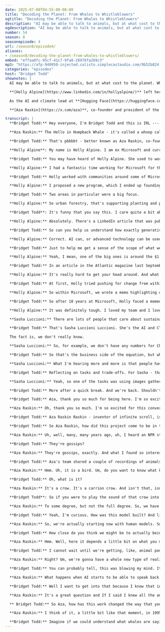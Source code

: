 ```yaml
---
date: 2025-07-08T04:55:00-08:00
title: "Decoding the Planet: From Whales to Whistleblowers"
ogtitle: "Decoding the Planet: From Whales to Whistleblowers"
description: "AI may be able to talk to animals, but at what cost to the planet. Who is making those decisions, and why it matters."
ogdescription: "AI may be able to talk to animals, but at what cost to the planet. Who is making those decisions, and why it matters."
number: 54
season: 8
seasonepisode: 4
url: /season8/episode4/
aliases:
- /season8/decoding-the-planet-from-whales-to-whistleblowers/
embed: "effaa8fc-95cf-41c7-9fa8-28976fa269c3"
mp3: "https://afp-940950-injected.calisto.simplecastaudio.com/9b52b824-909f-4be5-aaf0-10f9e93c7818/episodes/effaa8fc-95cf-41c7-9fa8-28976fa269c3/audio/128/default.mp3?awCollectionId=9b52b824-909f-4be5-aaf0-10f9e93c7818&awEpisodeId=effaa8fc-95cf-41c7-9fa8-28976fa269c3&nocache"
categories: "episodes"
host: "Bridget Todd"
shownotes: |
  AI may be able to talk to animals, but at what cost to the planet. Who is making those decisions, and why it matters. From decoding whale language to protecting our oceans from unchecked offshore drilling, Bridget Todd talks to visionaries seeking to preserve our beautiful, fragile world.

  **[Holly Alpine](https://www.linkedin.com/in/hollyalpine/)** left her job with Microsoft over the company's role in providing fossil fuel companies with AI tools that could accelerate their production of oil and gas.

  As the AI and climate lead at **[Hugging Face](https://huggingface.co/)**, a platform for sharing open-source AI models, **[Sasha Luccioni](https://www.linkedin.com/in/sashaluccioniphd/)** calls for more transparency from tech companies about how much energy it takes to power AI.

  **[Aza Raskin](https://x.com/aza)**, co-founder and president of the **[Earth Species Project](https://www.earthspecies.org/)**, explains why using AI to decode animal communication could be the key to protecting our planet.

transcript: |
  **Bridget Todd:** Hey everyone, I'm Bridget Todd and this is IRL --- the award-winning podcast brought to you by Mozilla Foundation with PRX. And you know something, I'm kind of getting a little worried about the climate impacts of AI. Listen up.

  **Aza Raskin:** The Hello in Humpback Whale - it's called a whoop call. Sounds a little bit like, Pbbbbt. When you get really good, apparently you can also say your name while saying your hello, but all I've got is Pbbbt.

  **Bridget Todd:** That's pbbbbt - better known as Aza Raskin, co-founder of the Earth Species project. He's using AI to understand how animals communicate. More from Aza in a bit.

  **Holly Alpine**: My name is Holly Alpine. I am ex Microsoft and currently building a coalition about the intersection of big tech and big oil.

  **Bridget Todd:** You may have heard of Holly Alpine. She used to work for Microsoft. She was the Head of Datacenter Community Environmental Sustainability and Employee Engagement. It was a big title. And a big job. But last year she quit. Then she went public with her ethical concerns about Microsoft's support for the oil and gas industry. Holly has been called a whistle-blower and an activist. And it's not that Holly's down on technology. She actually loves it. You can really hear that when she talks about moving through MIcrosoft's ranks to become a leader within the company.

  **Holly Alpine:** I had a fantastic time working for Microsoft for the vast majority of my time there. I have such respect for the company. So I was an energy analyst for a couple of years and that was fantastic to see this huge growth in the data center space and kind of how Microsoft was managing energy to try to power these massive, massive data centers.

  **Bridget Todd:** Holly worked with communities around some of Microsoft's data centers.

  **Holly Alpine:** I proposed a new program, which I ended up founding and developing over the next six years on a program to invest in sustainability projects into those communities. I led that for many years as my day job. And absolutely loved it.

  **Bridget Todd:** Two areas in particular were a big focus.

  **Holly Alpine:** So urban forestry, that's supporting planting and protection of existing trees in urban environments. Trees are so important for local communities in so many different ways. And then of course, ecological restoration as well.

  **Bridget Todd**: It's funny that you say this. I care quite a bit about the tree canopy in my community and all the things you said, right? It's an equity issue. It's an environmental issue. It's a crime issue because when there's less of a tree canopy, crime is, in those areas, crime is worse - It's a whole thing with me, so I'm happy to hear you say this. But I say that to say that your passion and concern and care around sustainability and the environment is palpable, like I can hear it in your voice when you're speaking about it. And I wonder, was there a moment where within Microsoft, your perspective shifted on AI and Microsoft's climate commitments, where you were like, something needs to change. I'm not feeling good about these commitments and what they're saying versus what they're doing.

  **Holly Alpine:** Absolutely. There's a LinkedIn article that was published by a Microsoft employee talking about how with Azure, the future of oil and gas exploration and production is brighter than ever. That really resonated with me because I did not want to be part of a company that was helping the oil and gas industry have a future that is brighter than ever.

  **Bridget Todd:** So can you help us understand how exactly generative AI is used? You know, it's not, we're not talking about oil executives having conversations with chatbots, right?

  **Holly Alpine:** Correct. AI can, or advanced technology can be used in a few different ways, but a lot of it is around these large, large data sets that really cannot be used by a human effectively. And so this can be fed into an artificial intelligence to be able to analyze vast amounts of data. And so some of the things that are being used for, would be to find new hydrocarbon reserves quicker. So for example, mapping the entire ocean floor is a great example of how this technology is used. That's not something that a human being would generally be able to analyze. Um, but with these advanced technologies, they can map the entire ocean floor to find these previously inaccessible reserves. They can find more wells. They can enhance the recovery of their existing reservoirs. They also have insights into new revenue models so they can increase profits. So these are things that these advanced technologies are able to do.

  **Bridget Todd:** Just to help me get a sense of the scope of what we're talking about, like, do you have some of your favorite facts or figures about the climate impact that can help folks understand, like, the scale and the magnitude that we're talking about?

  **Holly Alpine:** Yeah, I mean, one of the big ones is around the $1.4 billion potential revenue increase for Exxon Mobil from Microsoft's AI tools. And this is from Microsoft's AI tools.

  **Bridget Todd:** In an article in the Atlantic magazine last September, tech journalist Karen Hao wrote that she had accessed a slide deck from 2022 with an analysis that showed how Microsoft's tools could allow ExxonMobil to increase its annual revenue by $1.4 billion dollars. Karen also said the analysis showed that $600 million dollars of that revenue could come from optimizing ExxonMobil's drilling. It's hard to wrap your mind around those numbers.

  **Holly Alpine:** It's really hard to get your head around. And what a lot of people gravitate to and what we're really seeing now is when we think about AI and sustainability and, you know, Earth impacts, a lot of people gravitate towards the impacts of the data centers themselves and the energy use and the water use. Definitely important. This is a separate topic though on what these advanced technologies are being used to do and that's what our focus is and we believe it's extremely important and it's somehow being skipped over in a lot of these discussions on AI.

  **Bridget Todd:** At first, Holly tried pushing for change from within Microsoft. She co-founded an employee group promoting sustainability. And it grew to over 10,000 employees, all of whom wanted to be more engaged in climate issues and solutions.

  **Holly Alpine:** So within Microsoft, we wrote a memo highlighting our concerns. We were very explicit with some recommendations that were well thought out and Microsoft actually really largely agreed with but they made some promises in that initial meeting that also never came to fruition. We had many discussions with the whole employee community. We had hundreds of people on the calls where we facilitated these discussions and brought up employee concerns and that's where we got a lot of those commitments. And I think it just took a few years of that and we really tried as hard as we felt like we could internally before really realizing that internal only was not going to be enough.

  **Bridget Todd:** So after 10 years at Microsoft, Holly faced a moment of truth about what she could accomplish from within. Her final decision: leave her dream job.

  **Holly Alpine:** It was definitely tough. I loved my team and I loved the work I was doing, but you know, deep down I always had a bit of concerns about how at the end of the day the purpose of a corporation is to generate value for shareholders.

  **Sasha Luccioni:** There are lots of people that care about sustainability, that care about ethics inside big tech companies, but it's really hard to operationalize these intentions when decisions are made because they are driven by the profit model of the company.

  **Bridget Todd:** That's Sasha Luccioni Luccioni. She's the AI and Climate Lead at Hugging Face, a platform for building, training, and deploying machine learning models. And while Holly Alpine focuses on the output of AI and its impact on the environment, a big part of Sasha's focus is on the energy input. Just how much energy does it take to power AI?

  The fact is, we don't really know.

  **Sasha Luccioni:** So, for example, we don't have any numbers for Chat GPT, we don't have any numbers for Claude. We're operating with a bunch of kind of hearsay. People say that this is this kind of model. People say that chat GPT is this energy intensive, but we don't know. And so for me, it's like,as long as we're operating in a structure, right, where we don't have any details about these models, we can't essentially be sustainably minded. But once, for example, regulators or, or users themselves say, Hey, we're not using this technology unless you give us this information, like each one of my queries on average, how much energy does it use or how much CO2 does it emit - like, I think that that's the information that we need in order to make the choices, because otherwise we're just comparing, I don't know, like apples and giraffes. Like we don't even know what orders of magnitude. And also the problem is that like most of these systems are not single models anymore. They're kind of pipelines of different components. And so we don't even know what we're using. We don't know what the safety mechanisms are. We don't know if a model changed or not. We don't know if there's some kind of filters, we don't know any, any of it. And so the first step would be more transparency. And then you can talk about sustainability.

  **Bridget Todd:** So that's the business side of the equation, but what about the users? Sasha says we need to think about how we're contributing to the energy consumption of AI.

  **Sasha Luccioni:** What I'm hearing more and more is that people have ChatGPT or Claude or whatever other LLM open on their desktop all the time. And so they just go to it for any kind of tasks, for example, calculating some math problems. And so in that case, it really doesn't make sense because it's orders of magnitude. It's like 10,000 times more energy, if I had to put a number on it, than kind of a solar powered small handheld calculator, and that just doesn't make any sense. But if you're doing something that's, you know, writing a haiku about the beauty of Canadian winters, like maybe that's something that you can't do with any other technology but I think it's worth kind of having this reflection, like, do you need to use Siri for a grocery list? Or can you have a paper and pen or, you know, something put up on your fridge or even on your phone locally as a notepad thing? So, I mean, it's all about tasks and trade-offs. And I think the more that people start having these reflections, the less we're going to see kind of these superfluous uses of AI.

  **Bridget Todd:** Reflecting on tasks and trade-offs. For Sasha - that means forget the grocery lists. Save the AI power for more important things. Like solving big problems using as little energy as possible. For example, at an AI summit in Paris a few months ago, attendees were challenged to use AI to come up with a way to detect forest fires.

  **Sasha Luccioni:** Yeah, so one of the tasks was using images gathered by CCTV cameras of essentially forests in France. And forest fires are a huge problem in France, like in many places. And the goal is to use these kind of low energy CCTV cameras with on-device AI systems in order to detect not wildfires, but the plumes of smoke before the wildfires happen. And the goal is that they're going to be kind of scanning forests in real time. And then once they detect that initial kind of smoke, then firefighters will get dispatched before it becomes a fire and before it gets out of hand. And of course, AI is well suited for that.

  **Bridget Todd:** More after a quick break. And we're back. Shouldn't the fundamental point of AI be to solve big problems like wildfires? And find ways to help the planet? That lofty goal is something Aza Raskin Raskin holds close to his heart.

  **Bridget Todd:** Aza, thank you so much for being here. I'm so excited to talk to you.

  **Aza Raskin:** Oh, thank you so much. I'm so excited for this conversation.

  **Bridget Todd:** Aza Raskin Raskin - inventor of infinite scroll, is a writer, entrepreneur, inventor, and interface designer. And as co-founder of the Earth Species Project, he wants AI to help us do something extraordinary for the planet: understand and learn from animals.

  **Bridget Todd:** So Aza Raskin, how did this project come to be in the first place?

  **Aza Raskin:** Uh, well, many, many years ago, uh, I heard an NPR story about gelada monkeys, and I didn't know anything about them. They live in the Ethiopian highlands, and they have these large family groups of 1,000 to 2,000. And what's interesting is they sound sort of like women and children babbling when they speak, and in fact, the researchers sort of like swear that the geladas talk about them behind their backs, which, you know, it's probably true.

  **Bridget Todd:** They're gossips?

  **Aza Raskin:** They're gossips, exactly. And what I found so interesting was that this researcher said they have a very large vocabulary, one of the largest in the primate community. But we don't know what they're saying. And she was out there with a hand recorder and a hand transcriber trying to figure out what they're saying. And the thought in my mind was, well, shouldn't we be using, you know, machine learning and AI and large scale microphone arrays to figure this out? But back then, this was, you know, 2013. AI couldn't do something that human beings couldn't already do. It couldn't translate a language without a Rosetta Stone. And every year, I would check back in. Can we translate a language even if we don't have any examples of translation? And every year, the answer was no, no, no, until 2017. That year, the AI community figured out how to translate between human languages without any examples, without any Rosetta Stone, just by matching the shape of language. And I can describe a little bit of what that means. But that was the moment - it was like, it's time to start. And so that's when I started Earth Species with, uh, Britt Selvitelle, who's my original co-founder, eventually Katie Zacarian, who's now our CEO, joined as co-founder. We spent the first, really, three years just listening and learning and going out to the Congo rainforest or up to Alaska to work with biologists and ethologists because their work is hard. Being out in the field is hard. It's not like with humans where you can just get on the internet and scrape lots of data. Like, it, it is blood, sweat, and tears to go capture and work with these animals. And it was then in really 2020 after we had done this sort of listening tour, they were like, all right, it's time to start hiring AI researchers and get going.

  **Bridget Todd:** Aza's team shared a couple of recordings of animals with us - we cued one up for this interview and full disclosure - I didn't know what kind of animal it was when we played the clip.  Okay. I'm going to guess that was some kind of an exotic bird having a conversation.

  **Aza Raskin:** Hmm. Uh, it is a bird. Um, do you want to know what kind of bird? It's not exotic.

  **Bridget Todd:** Oh, what is it?

  **Aza Raskin:** It's a crow. It's a carrion crow. And isn't that, isn't that amazing? Like we think we know what animals sound like, but in fact, we don't really. Um, the diversity and the range of their communication. This is actually one of the projects I'm most excited about, is, we are working with these crows in Spain and they have a unique culture. So normally crows raise their chicks in pairs. So like a father and a mother will raise their, their chick, but these crows have figured out a different social structure where they come together and communally raise their children, sort of like in a village, it's almost like a commune or a kibbutz. And to do that, they have their own unique vocabulary and their own unique dialect, and they'll take outside adults in, teach them their vocabulary and dialect, and then they will start participating in the communal child rearing, which is wild. And so we're working with these researchers that have little backpacks on the birds that record how the birds move, what they say. And we're starting to get towards decoding using our latest models. And to give just one example, what the models have been able to pick up is that there is a particular sound that the crows make when they're coming back to feed their babies. And they will land in the nest, make this sound, and it seems sort of like, I'm home, get ready to be fed, and they'll feed their babies.

  **Bridget Todd**: So if you were to play the sound of that crow into the translator for crow sounds, would you be able to tell me what it was saying?

  **Aza Raskin:** To some degree, but not the full degree. So, we have a model we call NatureLM. We released it the end of last year. And think of this as sort of like the GPT2 or GPT3 of animal communication. Uh, it's not up to a GPT4 yet.  And so you can post in the sound or many sounds from many different animals because we've trained this model on human speech on human music, and then like huge swaths of publicly accessible animal communication, as well as data from our partners. And it can actually answer you in English. So you would upload that sound and you'd be like, 'What kind of animal?' And it would say, 'crow'. And then you say, 'Is it an adult or is it a juvenile?' And it might say, juvenile or adult. Um, and you could say, 'What kind of call?' And it might say, this is an alarm call or this is a feeding call, depending on what we already know. And so we're starting to get to this place where you can have a full interactive session, drop in an entire audio clip, and say how many animals, of what kind, how many individuals are in here, and do we know anything about their behavior.

  **Bridget Todd:** Yeah, I'm curious. How was this model built? And like, what data sets are being used?

  **Aza Raskin:** So, we're actually starting now with human models. So, you know, you take one of the large scale open source language models trained on human speech. We then will add in human music, and then we start adding all of the datasets that are publicly available online and in research papers, and then we work with, you know, 40, 50, 60 plus biologists and institutions, and they also give us access to their data of animal communication, animal behavior, the 3D tracks of how animals move, and that's what trains these models. What's really interesting is the fact that training it on human language and human music first, turns out really helps the models work to classify, detect, do all of the tasks that we and biologists need for animal communication.And that tells you something interesting. That means domain transfer is working. That the patterns that AI is picking up in humans is transferring and is teaching us, teaching the AI, something about how animals communicate. And if there was nothing that was the same between the two communication systems, you wouldn't see that result. That's fascinating, that's starting to give you hints that actually there really is a similar underlying structure which we're starting to be able to understand.

  **Bridget Todd:** How close do you think we might be to actually being able to have a two way conversation and communicate with animals?

  **Aza Raskin:** Hmm. Well, here it depends a little bit on what you mean. If you mean that we will be able to have an AI and an animal communicate back and forth, but without human beings knowing what they're saying, that is right now. That's this year. That's possible or nearly possible. If it's, and human beings understand what we're saying, that's still a little ways off.

  **Bridget Todd:** I cannot wait until we're getting, like, animal podcasts, like, what, like, what's on their mind?

  **Aza Raskin:** Right? Um, we're gonna have a whole new type of reality television show where it's just like all of their internal dynamics. But also, the thing that blows my mind, right, is - actually, we're working with, with, um, with beluga, as of one of the species in collaboration with Valeria Vergara, who's one of the leading experts on beluga communication, they have dialects. You can actually tell which clan a beluga comes from based on just how they speak, just their dialect. And dialects over time can drift so far apart to become mutually unintelligible languages. So orcas, for instance, have both dialects and languages. Dialects, they can communicate between themselves.Languages, they cannot. So just like English to French. And when you trace those back, you know, as I said, often those can go in dolphins whales for 34 million years. And imagine what wisdom there must be, in something that has survived, 34 million years of cultural evolution. Like, whatever it is, almost certainly it is outside the scope of human imagination. And whatever it is that is the solution to humanity's problems, I argue it's not in our imagination because if it was, we'd be doing it, but we're not. So we are looking for things that are outside the sphere of human imagination. And that's what gets me so excited is not the ways that we're going to be able to directly translate to animal language to and from. That I think will be fascinating. But even more so are the things we cannot possibly imagine.

  **Bridget Todd:** You can probably tell, this was blowing my mind. It is mind-blowing stuff. And a real creative use of AI. If we really learn to decode animal communication, it could fundamentally change our relationship with them. But the question is: what will we as humans do with this powerful new tool?

  **Aza Raskin:** What happens when AI starts to be able to speak back to animals. So in the same way that chat GPT doesn't really understand what you're saying but it spits out statistically likely text at a very high level that your brain then interprets as meaningful. So too can we make models that mimic the statistics of how animals speak, and then speak back. And in fact, you know, we are working right now to see if we can pass the Zebra Finch Turing test. That is, can we have a Zebra Finch, which is a type of songbird, talking to another Zebra Finch, and then you swap out the animal for an AI, and can the Zebra Finch tell the difference? Um, and we're starting to get hints that maybe actually we can pass that test, um, in some very preliminary studies, which is, which is fascinating. But what do we know then? Well, we know that humpback whale song goes viral. So for whatever reason, humpback whales off the coast of Australia are like the K-Pop singers. They, whatever they sing, because there's, you know, they, they travel halfway around the world and sometimes their communication could go across an ocean basin, that the entire world population or much of the world population can start to sing the songs of the Australian Humpbacks. So if we just create a synthetic whale that sings and place it in the ocean, that might create a kind of viral meme, a whale QAnon, that disrupts a culture which has lasted for 34 million years, as far as we can tell, right? That's 85 times longer than the human species has existed. So obviously there's a deep set of responsibility and ethics that's required once you start to create the ability to communicate back, especially before you know what you're saying. And that means it's really important to think about what does open sourcing mean if there aren't protections against the abuse of the technology. And so we're doing a lot of work now to think about, what is the, you know, Geneva Convention for Cross-Species Communication or Declaration for Universal Communication Across Species? Like, how do we create the norms and the rules and the laws so that when the technology is deployed and, you know, we now see it as inevitable that this stuff gets made, that it's used by not just us but the world to, you know, enhance the natural world and not, you know, create viral memes and disrupt these ancient cultures?

  **Bridget Todd:** Well I want to get into that because I know that intersects with a lot of your different bodies of work. You're somebody who's been really critical of how technology is used inhumanely in a ton of different contexts. So I wonder, like, I mean, it sounds weird to think about, but it sounds like it is absolutely necessary and time to be having these conversations. How do you prevent harms like this? How do we prevent bad actors tricking whales into swimming into traps, people who want to hunt them or something. How do we actually make sure that this technology is being used in ways that are humane and ethical?

  **Aza Raskin:** It's a great question and If I said I knew all the answers, I'd be lying. It's very complex. So bad actor use is going to be, you know, uh, poachers and ecotourists sort of like, 'Hey, Hey, animal, like, Hey, Rhino, come over here, come over here. There's food over here.' And for that, we're going to need a set of like, you know, rules, norms, enforcement, um, geofencing, uh, any app that might be able to, like, speak back, things like that. And then, you know, I think factory farms are going to have an incentive to use these kinds of technologies for greater control. And before there's an economic incentive, before the technology is real, I think creators of technology have an obligation to pre-think through how their technology will be used and then work to create the appropriate international and national protections so that they don't get used that way.

  ** Bridget Todd:** So Aza, how has this work changed the way that you personally think about and relate to the natural world?

  **Aza Raskin:** I think of it, a little bit like that moment, in 1995, when the Hubble Telescope was pointed at the empty patch of sky, and what they discovered was not nothing. What they discovered was the most number of galaxies anyone had ever seen in a particular spot. That is to say, they pointed the telescope at nothing and what they discovered was everything. And I think that's what is about to happen with our new scientific tools. That we will point our new scientific tools at an area where we don't think there really is anything as Western science and what we're to discover is everything. And that, to me, as an individual human, it just cracks my heart wide open.

  **Bridget Todd:** Imagine if we could understand what whales are saying to each other. If we could learn from their millions of years of evolutionary experience. Or if AI could help prevent wildfires from burning our towns and cities. If we think along those lines we have a real chance of using AI to better the world. And I think the whales would agree with that. Thank you all so much for listening to Season 8 of IRL. A big shoutout to all of our guests, who so generously shared their time and their stories. A special thank you to Erin Pettit, along with Solana Larsen, Eeva Moore J. Bob Alotta, Toni Carlson, Caitlin Faulds, Rebecca Seidel, and the rest of the team at PRX. For more about our guests, check out our show notes, or visit IRLpodcast dot org. This fall, Mozilla Foundation is launching an exciting new digital magazine all about how to live online. It's called Nothing Personal. It'll champion the best of the internet, the people, the ideas, and the possibilities. So stay tuned.
--- 
```

